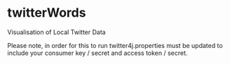 twitterWords
============

Visualisation of Local Twitter Data

Please note, in order for this to run twitter4j.properties must be updated to include your consumer key / secret and access token / secret.

